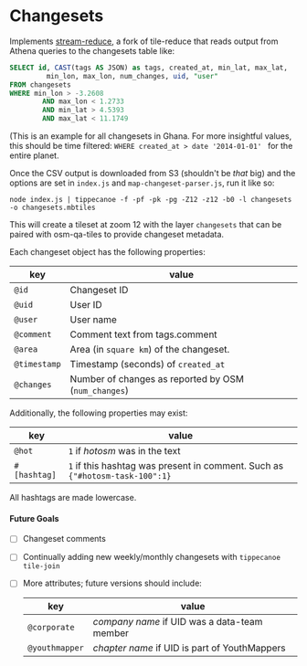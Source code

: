 Changesets
==========

Implements [stream-reduce](//github.com/jenningsanderson/stream-reduce), a fork of tile-reduce that reads output from Athena queries to the changesets table like: 

```sql
SELECT id, CAST(tags AS JSON) as tags, created_at, min_lat, max_lat,
         min_lon, max_lon, num_changes, uid, "user"
FROM changesets
WHERE min_lon > -3.2608
        AND max_lon < 1.2733
        AND min_lat > 4.5393
        AND max_lat < 11.1749
```
(This is an example for all changesets in Ghana. For more insightful values, this should be time filtered: `WHERE created_at > date '2014-01-01' ` for the entire planet. 

Once the CSV output is downloaded from S3 (shouldn't be _that_ big) and the options are set in `index.js` and `map-changeset-parser.js`, run it like so: 

	node index.js | tippecanoe -f -pf -pk -pg -Z12 -z12 -b0 -l changesets -o changesets.mbtiles

This will create a tileset at zoom 12 with the layer `changesets` that can be paired with osm-qa-tiles to provide changeset metadata.

Each changeset object has the following properties: 

|key|value|
|---|------|
|`@id`| Changeset ID
|`@uid`| User ID
|`@user`| User name
|`@comment`| Comment text from tags.comment
|`@area`   | Area (in `square km`) of the changeset.
|`@timestamp` | Timestamp (seconds) of `created_at`|
|`@changes` | Number of changes as reported by OSM (`num_changes`)|


Additionally, the following properties may exist:

|key|value|
|---|------|
|`@hot` | `1` if _hotosm_ was in the text |
|`#[hashtag]` |  `1` if this hashtag was present in comment. Such as `{"#hotosm-task-100":1}` |

All hashtags are made lowercase.
    
#### Future Goals
- [ ] Changeset comments 
- [ ] Continually adding new weekly/monthly changesets with `tippecanoe tile-join`
- [ ] More attributes; future versions should include: 
	
	|key|value|
	|---|------|
	|`@corporate` | _company name_ if UID was a data-team member |
	|`@youthmapper` |  _chapter name_ if UID is part of YouthMappers | 	|`@missingmaps` | `1` if this was a missing maps task |